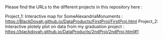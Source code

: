 Please find the URLs to the different projects in this repository here :

Project_1: Interactive map for SomeAlexandriaMonuments : https://BlackDovah.github.io/DataProducts/FirstProj/FirstProj.html
Project_2: Interactive plotely plot on data from my graduation project : https://blackdovah.github.io/DataProducts/2ndProj/2ndProj.html#1
